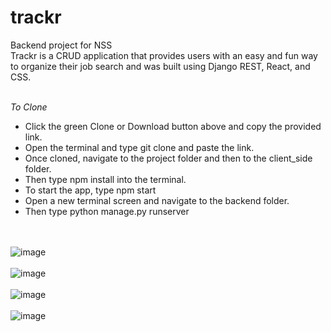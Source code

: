 # trackr
Backend project for NSS<br>
Trackr is a CRUD application that provides users with an easy and fun way to organize their job search and was built using Django REST, React, and CSS.<br><br>

*To Clone*
- Click the green Clone or Download button above and copy the provided link.
- Open the terminal and type git clone and paste the link.
- Once cloned, navigate to the project folder and then to the client_side folder.
- Then type npm install into the terminal.
- To start the app, type npm start 
- Open a new terminal screen and navigate to the backend folder.
- Then type python manage.py runserver

<br><br>
![image](https://user-images.githubusercontent.com/20919596/50702719-5fdb2380-1017-11e9-89ed-5d3fbb596d34.png)<br><br>
![image](https://user-images.githubusercontent.com/20919596/50702738-68335e80-1017-11e9-9da2-b5b3503be46f.png)<br><br>
![image](https://user-images.githubusercontent.com/20919596/50702746-6ff30300-1017-11e9-990b-f9449ccb694a.png)<br><br>
![image](https://user-images.githubusercontent.com/20919596/50702919-f871a380-1017-11e9-84c8-2d9efc6e4c1a.png)

